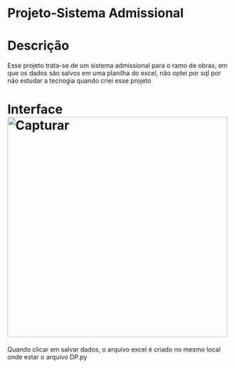 # Projeto-Sistema Admissional
# Descrição
Esse projeto trata-se de um sistema admissional para o ramo de obras, em que os dados são salvos em uma planilha do excel, não optei por sql por não estudar a tecnogia quando criei esse projeto

# Interface<img width="494" alt="Capturar" src="https://github.com/apenasmj/DP-admissao/assets/143845044/f8ecf052-09de-4e84-b6cf-020b63af7b99">

Quando clicar em salvar dados, o arquivo excel é criado no mesmo local onde estar o arquivo DP.py
